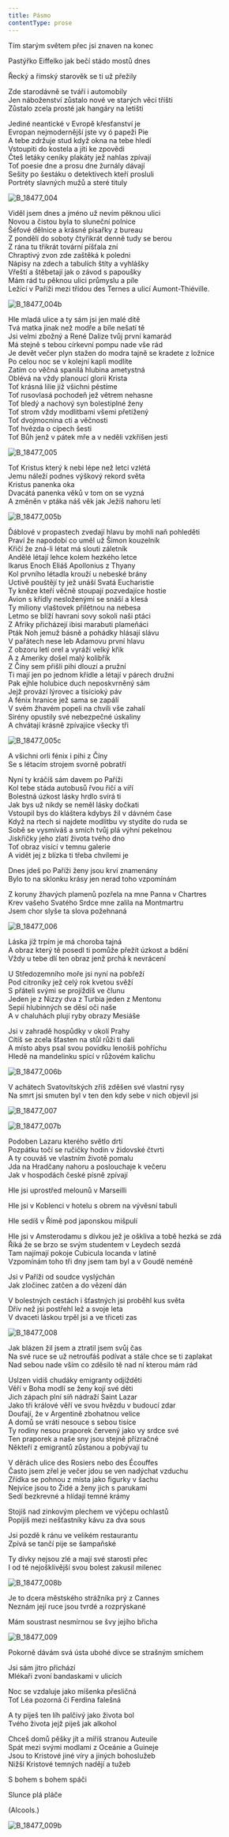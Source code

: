 ```yaml
---
title: Pásmo
contentType: prose
---
```






Tím starým světem přec jsi znaven na konec

Pastýřko Eiffelko jak bečí stádo mostů dnes

Řecký a římský starověk se ti už přežily

Zde starodávně se tváří i automobily  
Jen náboženství zůstalo nové ve starých věcí tříšti  
Zůstalo zcela prosté jak hangáry na letišti

Jediné neantické v Evropě křesťanství je  
Evropan nejmodernější jste vy ó papeži Pie  
A tebe zdržuje stud když okna na tebe hledí  
Vstoupiti do kostela a jíti ke zpovědi  
Čteš letáky ceníky plakáty jež nahlas zpívají  
Toť poesie dne a prosu dne žurnály dávají  
Sešity po šestáku o detektivech kteří prosluli  
Portréty slavných mužů a steré tituly



![B_18477_004](./resources/b_18477_004.jpg)



Viděl jsem dnes a jméno už nevím pěknou ulici  
Novou a čistou byla to sluneční polnice  
Šéfové dělnice a krásné písařky z bureau  
Z pondělí do soboty čtyřikrát denně tudy se berou  
Z rána tu třikrát tovární píšťala zní  
Chraptivý zvon zde zaštěká k poledni  
Nápisy na zdech a tabulích štíty a vyhlášky  
Vřeští a štěbetají jak o závod s papoušky  
Mám rád tu pěknou ulici průmyslu a píle  
Ležící v Paříži mezi třídou des Ternes a ulicí Aumont-Thiéville.



![B_18477_004b](./resources/b_18477_004b.jpg)



Hle mladá ulice a ty sám jsi jen malé dítě  
Tvá matka jinak než modře a bíle nešatí tě  
Jsi velmi zbožný a René Dalize tvůj první kamarád  
Má stejně s tebou církevní pompu nade vše rád  
Je devět večer plyn stažen do modra tajně se kradete z ložnice  
Po celou noc se v kolejní kapli modlíte  
Zatím co věčná spanilá hlubina ametystná  
Oblévá na vždy planoucí glorii Krista  
Toť krásná lilie již všichni pěstíme  
Toť rusovlasá pochodeň jež větrem nehasne  
Toť bledý a nachový syn bolestiplné ženy  
Toť strom vždy modlitbami všemi přetížený  
Toť dvojmocnina cti a věčnosti  
Toť hvězda o cípech šesti  
Toť Bůh jenž v pátek mře a v neděli vzkříšen jesti



![B_18477_005](./resources/b_18477_005.jpg)



Toť Kristus který k nebi lépe než letci vzlétá  
Jemu náleží podnes výškový rekord světa  
Kristus panenka oka  
Dvacátá panenka věků v tom on se vyzná  
A změněn v ptáka náš věk jak Ježíš nahoru letí



![B_18477_005b](./resources/b_18477_005b.jpg)



Ďáblové v propastech zvedají hlavu by mohli naň pohleděti  
Praví že napodobí co uměl už Šimon kouzelník  
Křičí že zná-li létat má slouti záletník  
Andělé létají lehce kolem hezkého letce  
Ikarus Enoch Eliáš Apollonius z Thyany  
Kol prvního létadla krouží u nebeské brány  
Uctivě pouštějí ty jež unáší Svatá Eucharistie  
Ty kněze kteří věčně stoupají pozvedajíce hostie  
Avion s křídly nesloženými se snáší a klesá  
Ty miliony vlaštovek přilétnou na nebesa  
Letmo se blíží havrani sovy sokoli naši ptáci  
Z Afriky přicházejí ibisi marabuti plameňáci  
Pták Noh jemuž básně a pohádky hlásají slávu  
V pařátech nese leb Adamovu první hlavu  
Z obzoru letí orel a vyráží velký křik  
A z Ameriky došel malý kolibřík  
Z Číny sem přišli pihi dlouzí a pružní  
Ti mají jen po jednom křídle a létají v párech družni  
Pak ejhle holubice duch neposkvrněný sám  
Jejž provází lýrovec a tisícioký páv  
A fénix hranice jež sama se zapálí  
V svém žhavém popeli na chvíli vše zahalí  
Sirény opustily své nebezpečné úskaliny  
A chvátají krásně zpívajíce všecky tři



![B_18477_005c](./resources/b_18477_005c.jpg)



A všichni orli fénix i pihi z Číny  
Se s létacím strojem svorně pobratří

Nyní ty kráčíš sám davem po Paříži  
Kol tebe stáda autobusů řvou řičí a víří  
Bolestná úzkost lásky hrdlo svírá ti  
Jak bys už nikdy se neměl lásky dočkati  
Vstoupil bys do kláštera kdybys žil v dávném čase  
Když na rtech si najdete modlitbu vy stydíte do ruda se  
Sobě se vysmíváš a smích tvůj plá výhní pekelnou  
Jiskřičky jeho zlatí života tvého dno  
Toť obraz visící v temnu galerie  
A vidět jej z blízka ti třeba chvílemi je

Dnes jdeš po Paříži ženy jsou krví znamenány  
Bylo to na sklonku krásy jen nerad toho vzpomínám

Z koruny žhavých plamenů pozřela na mne Panna v Chartres  
Krev vašeho Svatého Srdce mne zalila na Montmartru  
Jsem chor slyše ta slova požehnaná



![B_18477_006](./resources/b_18477_006.jpg)



Láska jíž trpím je má choroba tajná  
A obraz který tě posedl ti pomůže přežít úzkost a bdění  
Vždy u tebe dlí ten obraz jenž prchá k nevrácení

U Středozemního moře jsi nyní na pobřeží  
Pod citroníky jež celý rok kvetou svěží  
S přáteli svými se projíždíš ve člunu  
Jeden je z Nizzy dva z Turbia jeden z Mentonu  
Sepií hlubinných se děsí oči naše  
A v chaluhách plují ryby obrazy Mesiáše

Jsi v zahradě hospůdky v okolí Prahy  
Cítíš se zcela šťasten na stůl růži ti dali  
A místo abys psal svou povídku lenošíš pohříchu  
Hledě na mandelinku spící v růžovém kalichu



![B_18477_006b](./resources/b_18477_006b.jpg)



V achátech Svatovítských zříš zděšen své vlastní rysy  
Na smrt jsi smuten byl v ten den kdy sebe v nich objevil jsi



![B_18477_007](./resources/b_18477_007.jpg)



![B_18477_007b](./resources/b_18477_007b.jpg)



Podoben Lazaru kterého světlo drtí  
Pozpátku točí se ručičky hodin v židovské čtvrti  
A ty couváš ve vlastním životě pomalu  
Jda na Hradčany nahoru a poslouchaje k večeru  
Jak v hospodách české písně zpívají

Hle jsi uprostřed melounů v Marseilli

Hle jsi v Koblenci v hotelu s obrem na vývěsní tabuli

Hle sedíš v Římě pod japonskou mišpulí

Hle jsi v Amsterodamu s dívkou jež je oškliva a tobě hezká se zdá  
Říká že se brzo se svým studentem v Leydech sezdá  
Tam najímají pokoje Cubicula locanda v latině  
Vzpomínám toho tři dny jsem tam byl a v Goudě neméně

Jsi v Paříži od soudce vyslýchán  
Jak zločinec zatčen a do vězení dán

V bolestných cestách i šťastných jsi proběhl kus světa  
Dřív než jsi postřehl lež a svoje leta  
V dvaceti láskou trpěl jsi a ve třiceti zas



![B_18477_008](./resources/b_18477_008.jpg)



Jak blázen žil jsem a ztratil jsem svůj čas  
Na své ruce se už netroufáš podívat a stále chce se ti zaplakat  
Nad sebou nade vším co zděsilo tě nad ní kterou mám rád

Uslzen vidíš chudáky emigranty odjížděti  
Věří v Boha modlí se ženy kojí své děti  
Jich zápach plní síň nádraží Saint Lazar  
Jako tři králové věří ve svou hvězdu v budoucí zdar  
Doufají, že v Argentině zbohatnou velice  
A domů se vrátí nesouce s sebou tisíce  
Ty rodiny nesou praporek červený jako vy srdce své  
Ten praporek a naše sny jsou stejně přízračné  
Někteří z emigrantů zůstanou a pobývají tu

V děrách ulice des Rosiers nebo des Écouffes  
Často jsem zřel je večer jdou se ven nadýchat vzduchu  
Zřídka se pohnou z místa jako figurky v šachu  
Nejvíce jsou to Židé a ženy jich s parukami  
Sedí bezkrevné a hlídají temné krámy

Stojíš nad zinkovým plechem ve výčepu ochlastů  
Popíjíš mezi nešťastníky kávu za dva sous

Jsi pozdě k ránu ve velikém restaurantu  
Zpívá se tančí pije se šampaňské

Ty dívky nejsou zlé a mají své starosti přec  
I od té nejošklivější svou bolest zakusil milenec



![B_18477_008b](./resources/b_18477_008b.jpg)



Je to dcera městského strážníka prý z Cannes  
Neznám její ruce jsou tvrdé a rozprýskané

Mám soustrast nesmírnou se švy jejího břicha



![B_18477_009](./resources/b_18477_009.jpg)



Pokorně dávám svá ústa ubohé dívce se strašným smíchem

Jsi sám jitro přichází  
Mlékaři zvoní bandaskami v ulicích

Noc se vzdaluje jako míšenka přesličná  
Toť Léa pozorná či Ferdina falešná

A ty piješ ten líh palčivý jako života bol  
Tvého života jejž piješ jak alkohol

Chceš domů pěšky jít a míříš stranou Auteuile  
Spát mezi svými modlami z Oceánie a Guineje  
Jsou to Kristové jiné víry a jiných bohoslužeb  
Nižší Kristové temných nadějí a tužeb

S bohem s bohem spáči

Slunce plá pláče

(Alcools.)



![B_18477_009b](./resources/b_18477_009b.jpg)

